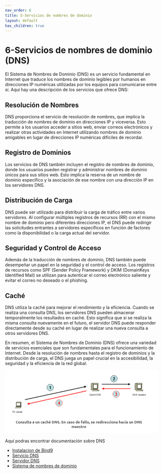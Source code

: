 ```yaml
---
nav_order: 6
title: 5-Servicios de nombres de dominio
layout: default
has_children: true
---
```


# 6-Servicios de nombres de dominio (DNS)

El Sistema de Nombres de Dominio (DNS) es un servicio fundamental en Internet que traduce los nombres de dominio legibles por humanos en direcciones IP numéricas utilizadas por los equipos para comunicarse entre sí. Aquí hay una descripción de los servicios que ofrece DNS:

## Resolución de Nombres

DNS proporciona el servicio de resolución de nombres, que implica la traducción de nombres de dominio en direcciones IP y viceversa. Esto permite a los usuarios acceder a sitios web, enviar correos electrónicos y realizar otras actividades en Internet utilizando nombres de dominio amigables en lugar de direcciones IP numéricas difíciles de recordar.

## Registro de Dominios

Los servicios de DNS también incluyen el registro de nombres de dominio, donde los usuarios pueden registrar y administrar nombres de dominio únicos para sus sitios web. Esto implica la reserva de un nombre de dominio específico y la asociación de ese nombre con una dirección IP en los servidores DNS.

## Distribución de Carga

DNS puede ser utilizado para distribuir la carga de tráfico entre varios servidores. Al configurar múltiples registros de recursos (RR) con el mismo nombre de dominio pero diferentes direcciones IP, el DNS puede redirigir las solicitudes entrantes a servidores específicos en función de factores como la disponibilidad o la carga actual del servidor.

## Seguridad y Control de Acceso

Además de la traducción de nombres de dominio, DNS también puede desempeñar un papel en la seguridad y el control de acceso. Los registros de recursos como SPF (Sender Policy Framework) y DKIM (DomainKeys Identified Mail) se utilizan para autenticar el correo electrónico saliente y evitar el correo no deseado o el phishing.

## Caché

DNS utiliza la caché para mejorar el rendimiento y la eficiencia. Cuando se realiza una consulta DNS, los servidores DNS pueden almacenar temporalmente los resultados en caché. Esto significa que si se realiza la misma consulta nuevamente en el futuro, el servidor DNS puede responder directamente desde su caché en lugar de realizar una nueva consulta a otros servidores DNS.

En resumen, el Sistema de Nombres de Dominio (DNS) ofrece una variedad de servicios esenciales que son fundamentales para el funcionamiento de Internet. Desde la resolución de nombres hasta el registro de dominios y la distribución de carga, el DNS juega un papel crucial en la accesibilidad, la seguridad y la eficiencia de la red global.

![Esquema de la conexión entre cliente y servidor](imagenes/DNS.png)



Aquí podras encontrar documentación sobre DNS

* [Instalacion de Bind9](pdf/Instalaci%C3%B3n%20del%20servidor%20DNS%20con%20Bind9.pdf)
* [Servicio DNS](pdf/Servicio%20DNS.pdf)
* [Servidor DNS](pdf/Servidor%20DNS.pdf)
* [Sistema de nombres de dominio](https://www.evernote.com/shard/s201/client/snv?noteGuid=7c1b2ce5-2c65-4475-adeb-aee3c806618d&noteKey=443ae331de64f2d9d3ce30d132a9755f&sn=https%3A%2F%2Fwww.evernote.com%2Fshard%2Fs201%2Fsh%2F7c1b2ce5-2c65-4475-adeb-aee3c806618d%2F443ae331de64f2d9d3ce30d132a9755f&title=Sistema%2Bde%2Bnombres%2Bde%2Bdominio%2B-%2BWikipedia%252C%2Bla%2Benciclopedia%2Blibre&authuser=0)